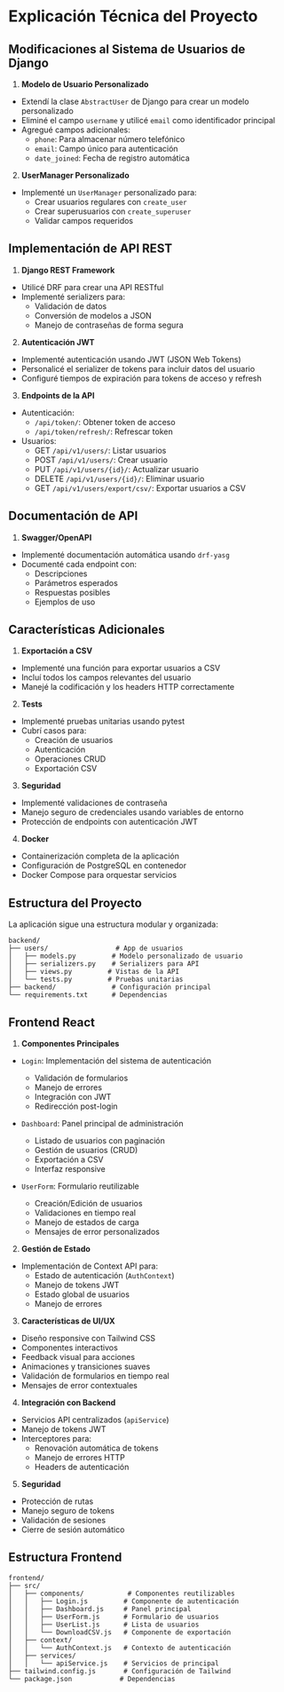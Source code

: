 # Explicación Técnica del Proyecto

## Modificaciones al Sistema de Usuarios de Django

1. **Modelo de Usuario Personalizado**
- Extendí la clase `AbstractUser` de Django para crear un modelo personalizado
- Eliminé el campo `username` y utilicé `email` como identificador principal
- Agregué campos adicionales:
  - `phone`: Para almacenar número telefónico
  - `email`: Campo único para autenticación
  - `date_joined`: Fecha de registro automática

2. **UserManager Personalizado**
- Implementé un `UserManager` personalizado para:
  - Crear usuarios regulares con `create_user`
  - Crear superusuarios con `create_superuser`
  - Validar campos requeridos

## Implementación de API REST

1. **Django REST Framework**
- Utilicé DRF para crear una API RESTful
- Implementé serializers para:
  - Validación de datos
  - Conversión de modelos a JSON
  - Manejo de contraseñas de forma segura

2. **Autenticación JWT**
- Implementé autenticación usando JWT (JSON Web Tokens)
- Personalicé el serializer de tokens para incluir datos del usuario
- Configuré tiempos de expiración para tokens de acceso y refresh

3. **Endpoints de la API**
- Autenticación:
  - `/api/token/`: Obtener token de acceso
  - `/api/token/refresh/`: Refrescar token
- Usuarios:
  - GET `/api/v1/users/`: Listar usuarios
  - POST `/api/v1/users/`: Crear usuario
  - PUT `/api/v1/users/{id}/`: Actualizar usuario
  - DELETE `/api/v1/users/{id}/`: Eliminar usuario
  - GET `/api/v1/users/export/csv/`: Exportar usuarios a CSV

## Documentación de API

1. **Swagger/OpenAPI**
- Implementé documentación automática usando `drf-yasg`
- Documenté cada endpoint con:
  - Descripciones
  - Parámetros esperados
  - Respuestas posibles
  - Ejemplos de uso

## Características Adicionales

1. **Exportación a CSV**
- Implementé una función para exportar usuarios a CSV
- Incluí todos los campos relevantes del usuario
- Manejé la codificación y los headers HTTP correctamente

2. **Tests**
- Implementé pruebas unitarias usando pytest
- Cubrí casos para:
  - Creación de usuarios
  - Autenticación
  - Operaciones CRUD
  - Exportación CSV

3. **Seguridad**
- Implementé validaciones de contraseña
- Manejo seguro de credenciales usando variables de entorno
- Protección de endpoints con autenticación JWT

4. **Docker**
- Containerización completa de la aplicación
- Configuración de PostgreSQL en contenedor
- Docker Compose para orquestar servicios

## Estructura del Proyecto
La aplicación sigue una estructura modular y organizada:
```
backend/
├── users/                 # App de usuarios
│   ├── models.py         # Modelo personalizado de usuario
│   ├── serializers.py    # Serializers para API
│   ├── views.py         # Vistas de la API
│   └── tests.py         # Pruebas unitarias
├── backend/              # Configuración principal
└── requirements.txt      # Dependencias
```

## Frontend React

1. **Componentes Principales**
- `Login`: Implementación del sistema de autenticación
  - Validación de formularios
  - Manejo de errores
  - Integración con JWT
  - Redirección post-login

- `Dashboard`: Panel principal de administración
  - Listado de usuarios con paginación
  - Gestión de usuarios (CRUD)
  - Exportación a CSV
  - Interfaz responsive

- `UserForm`: Formulario reutilizable
  - Creación/Edición de usuarios
  - Validaciones en tiempo real
  - Manejo de estados de carga
  - Mensajes de error personalizados

2. **Gestión de Estado**
- Implementación de Context API para:
  - Estado de autenticación (`AuthContext`)
  - Manejo de tokens JWT
  - Estado global de usuarios
  - Manejo de errores

3. **Características de UI/UX**
- Diseño responsive con Tailwind CSS
- Componentes interactivos
- Feedback visual para acciones
- Animaciones y transiciones suaves
- Validación de formularios en tiempo real
- Mensajes de error contextuales

4. **Integración con Backend**
- Servicios API centralizados (`apiService`)
- Manejo de tokens JWT
- Interceptores para:
  - Renovación automática de tokens
  - Manejo de errores HTTP
  - Headers de autenticación

5. **Seguridad**
- Protección de rutas
- Manejo seguro de tokens
- Validación de sesiones
- Cierre de sesión automático

## Estructura Frontend
```
frontend/
├── src/
│   ├── components/           # Componentes reutilizables
│   │   ├── Login.js         # Componente de autenticación
│   │   ├── Dashboard.js     # Panel principal
│   │   ├── UserForm.js      # Formulario de usuarios
│   │   ├── UserList.js      # Lista de usuarios
│   │   └── DownloadCSV.js   # Componente de exportación
│   ├── context/
│   │   └── AuthContext.js   # Contexto de autenticación
│   ├── services/
│   │   └── apiService.js    # Servicios de principal
├── tailwind.config.js       # Configuración de Tailwind
└── package.json            # Dependencias
```